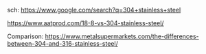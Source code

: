 sch: https://www.google.com/search?q=304+stainless+steel

https://www.aatprod.com/18-8-vs-304-stainless-steel/

Comparison: https://www.metalsupermarkets.com/the-differences-between-304-and-316-stainless-steel/
